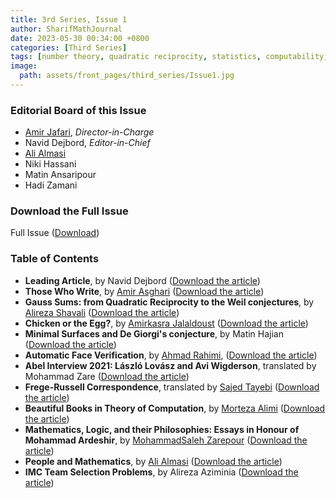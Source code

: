 ```yaml
---
title: 3rd Series, Issue 1
author: SharifMathJournal
date: 2023-05-30 00:34:00 +0800
categories: [Third Series]
tags: [number theory, quadratic reciprocity, statistics, computability, causal inference, PDE, geometry, computer vision, machine learning, Abel prize, logic, correspondence, Frege, Russel, People and Mathematics, book review, Mohammad Ardeshir, Yahya Tabesh, Avi Wigderson, László Lovász, André Weil, problems]
image:
  path: assets/front_pages/third_series/Issue1.jpg
---
```

### Editorial Board of this Issue
- [Amir Jafari](https://math.sharif.ir/faculties/ajafari), _Director-in-Charge_
- Navid Dejbord, _Editor-in-Chief_
- [Ali Almasi](https://ali-almasi.github.io)
- Niki Hassani
- Matin Ansaripour
- Hadi Zamani
   
### Download the Full Issue
Full Issue ([Download](/assets/archive/thirdSeries/3rdSeries_Issue1.pdf))

### Table of Contents

- **Leading Article**, by Navid Dejbord ([Download the article](/assets/archive/thirdSeries/articles/Issue1/1.pdf))
- **Those Who Write**, by [Amir Asghari](https://amirasghari.com/) ([Download the article](/assets/archive/thirdSeries/articles/Issue1/2.pdf))
- **Gauss Sums: from Quadratic Reciprocity to the Weil conjectures**, by [Alireza Shavali](https://www.linkedin.com/in/alireza-shavali-kohshor-04b872102/?original_referer=https%3A%2F%2Fwww%2Egoogle%2Ecom%2F&originalSubdomain=de) ([Download the article](/assets/archive/thirdSeries/articles/Issue1/3.pdf))
- **Chicken or the Egg?**, by [Amirkasra Jalaldoust](https://www.cs.columbia.edu/~kasra/) ([Download the article](/assets/archive/thirdSeries/articles/Issue1/4.pdf))
- **Minimal Surfaces and De Giorgi's conjecture**, by Matin Hajian ([Download the article](/assets/archive/thirdSeries/articles/Issue1/5.pdf))
- **Automatic Face Verification**, by [Ahmad Rahimi](https://people.epfl.ch/ahmad.rahimi), ([Download the article](/assets/archive/thirdSeries/articles/Issue1/6.pdf))
- **Abel Interview 2021: László Lovász and Avi Wigderson**, translated by Mohammad Zare ([Download the article](/assets/archive/thirdSeries/articles/Issue1/7.pdf))
- **Frege-Russell Correspondence**, translated by [Sajed Tayebi](https://ipm.ac.ir/personalinfo.jsp?PeopleCode=IP0900027) ([Download the article](/assets/archive/thirdSeries/articles/Issue1/8.pdf))
- **Beautiful Books in Theory of Computation**, by [Morteza Alimi](https://dblp.org/pid/223/4820.html) ([Download the article](/assets/archive/thirdSeries/articles/Issue1/9.pdf))
- **Mathematics, Logic, and their Philosophies: Essays in Honour of Mohammad Ardeshir**, by [MohammadSaleh Zarepour](https://research.manchester.ac.uk/en/persons/mohammadsaleh.zarepour) ([Download the article](/assets/archive/thirdSeries/articles/Issue1/10.pdf))
- **People and Mathematics**, by [Ali Almasi](https://ali-almasi.github.io) ([Download the article](/assets/archive/thirdSeries/articles/Issue1/11.pdf))
- **IMC Team Selection Problems**, by Alireza Aziminia ([Download the article](/assets/archive/thirdSeries/articles/Issue1/12.pdf))
